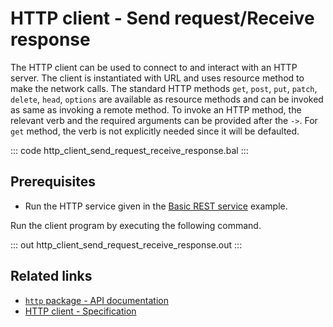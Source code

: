 # HTTP client - Send request/Receive response

The HTTP client can be used to connect to and interact with an HTTP server. The client is instantiated with URL and uses resource method to make the network calls. The standard HTTP methods `get`, `post`, `put`, `patch`, `delete`, `head`, `options` are available as resource methods and can be invoked as same as invoking a remote method. To invoke an HTTP method, the relevant verb and the required arguments can be provided after the `->`. For `get` method, the verb is not explicitly needed since it will be defaulted.

::: code http_client_send_request_receive_response.bal :::

## Prerequisites
- Run the HTTP service given in the [Basic REST service](/learn/by-example/http-basic-rest-service/) example.

Run the client program by executing the following command.

::: out http_client_send_request_receive_response.out :::

## Related links
- [`http` package - API documentation](https://lib.ballerina.io/ballerina/http/latest/)
- [HTTP client - Specification](/spec/http/#24-client)
